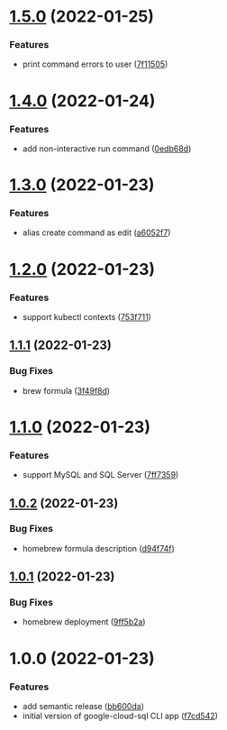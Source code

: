 # [1.5.0](https://github.com/edosrecki/google-cloud-sql-cli/compare/v1.4.0...v1.5.0) (2022-01-25)


### Features

* print command errors to user ([7f11505](https://github.com/edosrecki/google-cloud-sql-cli/commit/7f11505c13ce9a89bbc790e571748e3d51b25271))

# [1.4.0](https://github.com/edosrecki/google-cloud-sql-cli/compare/v1.3.0...v1.4.0) (2022-01-24)


### Features

* add non-interactive run command ([0edb68d](https://github.com/edosrecki/google-cloud-sql-cli/commit/0edb68db764604b02e235fc7c19c568a0d0c942d))

# [1.3.0](https://github.com/edosrecki/google-cloud-sql-cli/compare/v1.2.0...v1.3.0) (2022-01-23)


### Features

* alias create command as edit ([a6052f7](https://github.com/edosrecki/google-cloud-sql-cli/commit/a6052f7be500769211bf7c615398dfe4f87bdf6d))

# [1.2.0](https://github.com/edosrecki/google-cloud-sql-cli/compare/v1.1.1...v1.2.0) (2022-01-23)


### Features

* support kubectl contexts ([753f711](https://github.com/edosrecki/google-cloud-sql-cli/commit/753f711d7087482141155b976ebf23fa5656793f))

## [1.1.1](https://github.com/edosrecki/google-cloud-sql-cli/compare/v1.1.0...v1.1.1) (2022-01-23)


### Bug Fixes

* brew formula ([3f49f8d](https://github.com/edosrecki/google-cloud-sql-cli/commit/3f49f8d6e8f53d6e6e2143c76339c1f2e6761004))

# [1.1.0](https://github.com/edosrecki/google-cloud-sql-cli/compare/v1.0.2...v1.1.0) (2022-01-23)


### Features

* support MySQL and SQL Server ([7ff7359](https://github.com/edosrecki/google-cloud-sql-cli/commit/7ff73599ce5ccf55232e1c32891d71a7b0232c79))

## [1.0.2](https://github.com/edosrecki/google-cloud-sql-cli/compare/v1.0.1...v1.0.2) (2022-01-23)


### Bug Fixes

* homebrew formula description ([d94f74f](https://github.com/edosrecki/google-cloud-sql-cli/commit/d94f74fd49774e8bd67c72fa96b515cd902eaf7b))

## [1.0.1](https://github.com/edosrecki/google-cloud-sql-cli/compare/v1.0.0...v1.0.1) (2022-01-23)


### Bug Fixes

* homebrew deployment ([9ff5b2a](https://github.com/edosrecki/google-cloud-sql-cli/commit/9ff5b2a38426bc1d92ffa236078365242f3d46a7))

# 1.0.0 (2022-01-23)


### Features

* add semantic release ([bb600da](https://github.com/edosrecki/google-cloud-sql-cli/commit/bb600da2862e52ebdca924febf0955bdfb9afffc))
* initial version of google-cloud-sql CLI app ([f7cd542](https://github.com/edosrecki/google-cloud-sql-cli/commit/f7cd542446cd856f7deb7f7d3fba96c371cc6989))
